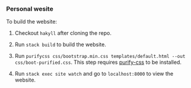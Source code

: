 ### Personal wesite

To build the website:

1. Checkout `hakyll` after cloning the repo.

2. Run `stack build` to build the website.

3. Run `purifycss css/bootstrap.min.css templates/default.html --out css/boot-purified.css`. This step requires [purify-css](https://github.com/purifycss/purifycss) to be installed.

4. Run `stack exec site watch` and go to `localhost:8000` to view the website.
